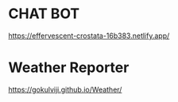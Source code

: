 

# CHAT BOT

https://effervescent-crostata-16b383.netlify.app/



# Weather Reporter

https://gokulviji.github.io/Weather/



